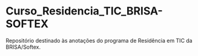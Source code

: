# Curso_Residencia_TIC_BRISA-SOFTEX
Repositório destinado às anotações do programa de Residência em TIC da BRISA/Softex.
